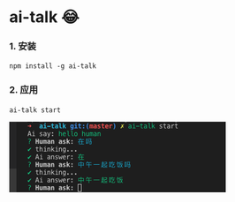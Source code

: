 # ai-talk 😂



### 1. 安装

```
npm install -g ai-talk
```

### 2. 应用

```
ai-talk start
```
![demo](./static/WX20190517-105540.png)